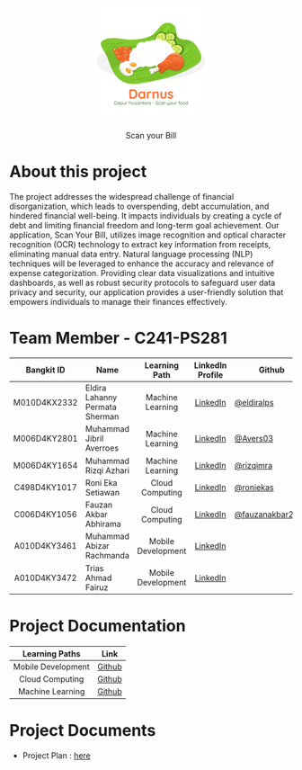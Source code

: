 <div align="center">
  <img src="https://github.com/Dapur-Nusantara-Bangkit-2024-Batch-2/.github/blob/main/profile/assets/logodarnus%201.png" alt="Logo NutriKita" style="width: 40%;">
  <p>Scan your Bill</p>
</div>

# About this project
The project addresses the widespread challenge of financial disorganization, which leads to overspending, debt accumulation, and hindered financial well-being. It impacts individuals by creating a cycle of debt and limiting financial freedom and long-term goal achievement. Our application, Scan Your Bill, utilizes image recognition and optical character recognition (OCR) technology to extract key information from receipts, eliminating manual data entry. Natural language processing (NLP) techniques will be leveraged to enhance the accuracy and relevance of expense categorization. Providing clear data visualizations and intuitive dashboards, as well as robust security protocols to safeguard user data privacy and security, our application provides a user-friendly solution that empowers individuals to manage their finances effectively.


# Team Member - C241-PS281
<div align="center">
  
| Bangkit ID       |           Name            |   Learning Path    | LinkedIn Profile | Github | Status |
|:----------------:|---------------------------|:------------------:|:-----------------------------------------:|-------------------------------------------------------------------|:---------------------------------|
| M010D4KX2332      | Eldira Lahanny Permata Sherman  | Machine Learning   | [LinkedIn](https://www.linkedin.com/in/eldira-lahanny-permata-sherman/) | [@eldiralps](https://github.com/eldiralps) | Active |
| M006D4KY2801      | Muhammad Jibril Averroes   | Machine Learning   | [LinkedIn](https://www.linkedin.com/in/muhammad-jibril-averroes/) | [@Avers03](https://github.com/Avers03) | Active |
| M006D4KY1654      | Muhammad Rizqi Azhari          | Machine Learning    | [LinkedIn](https://www.linkedin.com/in/dhiareligio/) | [@rizqimra](https://github.com/rizqimra) | Active |
| C498D4KY1017      | Roni Eka Setiawan     | Cloud Computing    | [LinkedIn](https://www.linkedin.com/in/zuhud-ulin-nuha/) | [@roniekas](https://github.com/roniekas) | Active |
| C006D4KY1056      | Fauzan Akbar Abhirama             | Cloud Computing | [LinkedIn](https://www.linkedin.com/in/mirfanzaidann/) | [@fauzanakbar2503](https://github.com/fauzanakbar2503) | Active |
| A010D4KY3461       | Muhammad Abizar Rachmanda              | Mobile Development | [LinkedIn](https://www.linkedin.com/in/galih-rakasiwi-25a5842a4/) |  | Active |
| A010D4KY3472       | Trias Ahmad Fairuz | Mobile Development   | [LinkedIn](https://www.linkedin.com/in/rezkyrevansyah/) |  | Active |

</div>

# Project Documentation
|   Learning Paths   |                                Link                                |
| :----------------: | :----------------------------------------------------------------: |
| Mobile Development | [Github](https://github.com/ScanYourBill/mobile-development) |
|  Cloud Computing  | [Github](https://github.com/ScanYourBill/cloud-computing)  |
|   Machine Learning  | [Github](https://github.com/ScanYourBill/machine-learning)  |

# Project Documents
- Project Plan : [here](https://docs.google.com/document/d/1yR94isvd40q2EopLy_NYIcU7qr5G7Sr8sEPv5kIja78/edit)
